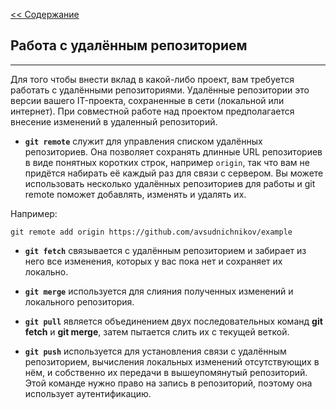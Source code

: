 [<< Содержание](./readme.md)

## **Работа с удалённым репозиторием**
---
Для того чтобы внести вклад в какой-либо проект, вам требуется работать с удалёнными репозиториями. Удалённые репозитории это версии вашего IT-проекта, сохраненные в сети (локальной или интернет). При совместной работе над проектом предполагается внесение изменений в удаленный репозиторий.

- **``git remote``** служит для управления списком удалённых репозиториев. Она позволяет сохранять длинные URL репозиториев в виде понятных коротких строк, например ``origin``, так что вам не придётся набирать её каждый раз для связи с сервером. Вы можете использовать несколько удалённых репозиториев для работы и git remote поможет добавлять, изменять и удалять их.

Например:
```
git remote add origin https://github.com/avsudnichnikov/example
```
- **``git fetch``** связывается с удалённым репозиторием и забирает из него все изменения, которых у вас пока нет и сохраняет их локально.

- **``git merge``** используется для слияния полученных изменений и локального репозитория.

- **``git pull``** является объединением двух последовательных команд **git fetch** и **git merge**, затем пытается слить их с текущей веткой.

- **``git push``** используется для установления связи с удалённым репозиторием, вычисления локальных изменений отсутствующих в нём, и собственно их передачи в вышеупомянутый репозиторий. Этой команде нужно право на запись в репозиторий, поэтому она использует аутентификацию.